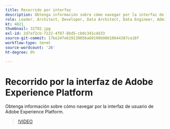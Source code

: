```yaml
---
title: Recorrido por interfaz
description: Obtenga información sobre cómo navegar por la interfaz de usuario de Adobe Experience Platform.
role: Leader, Architect, Developer, Data Architect, Data Engineer, Admin, User
kt: 4821
thumbnail: 32792.jpg
exl-id: 2d7af2cb-7222-4f87-8bd5-cb0c341cdd33
source-git-commit: 17be24fe619139056a69190b98610644387ca18f
workflow-type: tm+mt
source-wordcount: '26'
ht-degree: 0%

---
```


# Recorrido por la interfaz de Adobe Experience Platform

Obtenga información sobre cómo navegar por la interfaz de usuario de Adobe Experience Platform.

>[!VIDEO](https://video.tv.adobe.com/v/32792?quality=12&learn=on)

